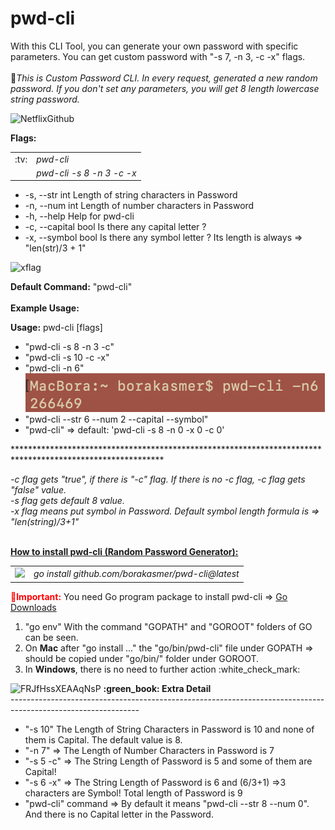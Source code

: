 # pwd-cli
With this CLI Tool, you can generate your own password with specific parameters. You can get custom password with "-s 7, -n 3, -c -x" flags.<br><br>
&#x1F34E;<I>This is Custom Password CLI. In every request, generated a new random password. If you don't set any parameters, you will get 8 length lowercase string password.</I>

![NetflixGithub](https://raw.githubusercontent.com/borakasmer/pwd-cli/9f9277d27bda9e90da372c5035bde557ab0fa2d6/pwd-cli.gif)<br>

<b>Flags:</b>
<table><tr><td>:tv:</td><td><I>pwd-cli</I></td></tr><tr><td></td><td><I>pwd-cli -s 8 -n 3 -c -x</T></td></tr></table>
<ul>
  <li> -s, --str int        Length of string characters in Password</li>
  <li> -n, --num int        Length of number characters in Password</li>
  <li> -h, --help           Help for pwd-cli</li>
  <li> -c, --capital bool   Is there any capital letter ?</li>
  <li> -x, --symbol bool    Is there any symbol letter ? Its length is always => "len(str)/3 + 1"</li>
</ul>
<img width="600" alt="xflag" src="https://github.com/borakasmer/pwd-cli/blob/main/Screen%20Shot%202022-06-28%20at%2000.50.08.png">

<b>Default Command:</b> "pwd-cli" </br></br>
<b>Example Usage:</b>

<b>Usage:</b>
  pwd-cli [flags]
<ul>
  <li>"pwd-cli -s 8 -n 3 -c"</li>
  <li>"pwd-cli -s 10 -c -x"</li>
  <li>"pwd-cli -n 6"</li>
  <img alt="xflag" src="https://github.com/borakasmer/pwd-cli/blob/main/Screen%20Shot%202022-07-03%20at%2013.08.54.png">  
  <li>"pwd-cli --str 6 --num 2 --capital --symbol"</li>  
  <li>"pwd-cli" => default: 'pwd-cli -s 8 -n 0 -x 0 -c 0'</li>
</ul>
**********************************************************************************************************</br>

<i>-c flag gets "true", if there is "-c" flag. If there is no -c flag, -c flag gets "false" value.<br> 
-s flag gets default 8 value.<br> -x flag means put symbol in Password. Default symbol length formula is => "len(string)/3+1" </i><br> <br>

<b><u>How to install pwd-cli (Random Password Generator):</u></b><br>

<table><tr><td><img src="https://user-images.githubusercontent.com/9459881/165053981-38543faf-4bae-4500-8c28-fd5f497e0f46.gif"></img></td>
  <td><i>go install github.com/borakasmer/pwd-cli@latest</i></td></tr></table>

<span style="color: red"><b>&#x1F534;Important:</b></span> You need Go program package to install pwd-cli => <a href="https://go.dev/dl/" target="_blank">Go Downloads</a> </br>
<ol>
  <li>"go env" With the command "GOPATH" and "GOROOT" folders of GO can be seen.</li>
  <li>On <b>Mac</b> after "go install ..." the "go/bin/pwd-cli" file under GOPATH => should be copied under "go/bin/" folder under GOROOT.</li>
  <li>In <b>Windows</b>, there is no need to further action :white_check_mark:</li>
</ol>
<img width="427" alt="FRJfHssXEAAqNsP" src="https://user-images.githubusercontent.com/9459881/165074359-572ca085-b1bd-4dbc-840f-43b1690a6319.png">
<b>:green_book: Extra Detail</b><br>
--------------------------------------------------------------------------------------------------------------
<ul>
  <li> "-s 10" The Length of String Characters in Password is 10 and none of them is Capital. The default value is 8.</li>
  <li> "-n 7" => The Length of Number Characters in Password is 7</li>
  <li> "-s 5 -c" => The String Length of Password is 5 and some of them are Capital!</li>
   <li> "-s 6 -x" => The String Length of Password is 6 and (6/3+1) =>3 characters are Symbol! Total length of Password is 9</li>
  <li> "pwd-cli" command => By default it means "pwd-cli --str 8 --num 0". And there is no Capital letter in the Password.</li>
